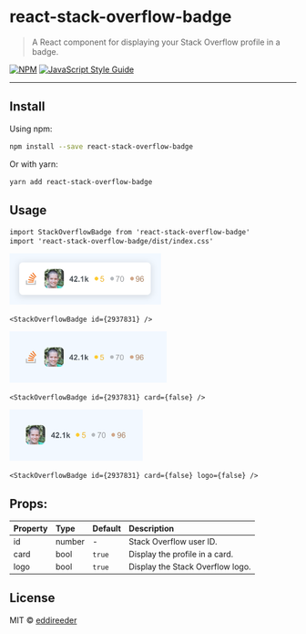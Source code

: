 # react-stack-overflow-badge

> A React component for displaying your Stack Overflow profile in a badge.

[![NPM](https://img.shields.io/npm/v/react-stack-overflow-badge.svg)](https://www.npmjs.com/package/react-stack-overflow-badge) [![JavaScript Style Guide](https://img.shields.io/badge/code_style-standard-brightgreen.svg)](https://standardjs.com)

---

## Install

Using npm:
```bash
npm install --save react-stack-overflow-badge
```

Or with yarn:
```bash
yarn add react-stack-overflow-badge
```

## Usage

```tsx
import StackOverflowBadge from 'react-stack-overflow-badge'
import 'react-stack-overflow-badge/dist/index.css'
```

<img src="https://github.com/eddireeder/react-stack-overflow-badge/blob/main/example/demo/so.png?raw=true" height="90">

```tsx
<StackOverflowBadge id={2937831} />
```

<img src="https://github.com/eddireeder/react-stack-overflow-badge/blob/main/example/demo/so-no-card.png?raw=true" height="90">

```tsx
<StackOverflowBadge id={2937831} card={false} />
```

<img src="https://github.com/eddireeder/react-stack-overflow-badge/blob/main/example/demo/so-no-card-no-logo.png?raw=true" height="90">

```tsx
<StackOverflowBadge id={2937831} card={false} logo={false} />
```

## Props:

| Property               | Type   | Default | Description                       |
| :--------------------- | :----- | :------ | :---------------------------------|
| id                     | number | -       | Stack Overflow user ID.           |
| card                   | bool   | `true`  | Display the profile in a card.    |
| logo                   | bool   | `true`  | Display the Stack Overflow logo.  |

## License

MIT © [eddireeder](https://github.com/eddireeder)
